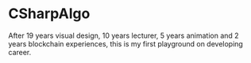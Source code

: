 # CSharpAlgo

After 19 years visual design, 10 years lecturer, 5 years animation and 2 years blockchain experiences, 
this is my first playground on developing career.
